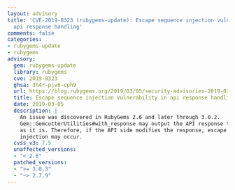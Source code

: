 ```yaml
---
layout: advisory
title: 'CVE-2019-8323 (rubygems-update): Escape sequence injection vulnerability in
  api response handling'
comments: false
categories:
- rubygems-update
- rubygems
advisory:
  gem: rubygems-update
  library: rubygems
  cve: 2019-8323
  ghsa: 3h4r-pjv6-cph9
  url: https://blog.rubygems.org/2019/03/05/security-advisories-2019-03.html
  title: Escape sequence injection vulnerability in api response handling
  date: 2019-03-05
  description: |
    An issue was discovered in RubyGems 2.6 and later through 3.0.2.
    Gem::GemcutterUtilities#with_response may output the API response to stdout
    as it is. Therefore, if the API side modifies the response, escape sequence
    injection may occur.
  cvss_v3: 7.5
  unaffected_versions:
  - "< 2.6"
  patched_versions:
  - ">= 3.0.3"
  - "~> 2.7.9"
---
```

